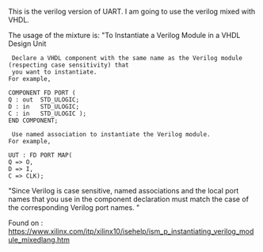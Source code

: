 This is the verilog version of UART. I am going to use the verilog mixed with VHDL.

The usage of the mixture is:
"To Instantiate a Verilog Module in a VHDL Design Unit

     Declare a VHDL component with the same name as the Verilog module (respecting case sensitivity) that 
     you want to instantiate.
    For example,

    COMPONENT FD PORT (
    Q : out  STD_ULOGIC;
    D : in   STD_ULOGIC;
    C : in   STD_ULOGIC );
    END COMPONENT;

     Use named association to instantiate the Verilog module.
    For example,

    UUT : FD PORT MAP(
    Q => O,
    D => I,
    C => CLK);

"Since Verilog is case sensitive, named associations and the local port names that you use in the component declaration must match the case of the corresponding Verilog port names. "

Found on : https://www.xilinx.com/itp/xilinx10/isehelp/ism_p_instantiating_verilog_module_mixedlang.htm

